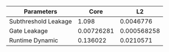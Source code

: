 | Parameters | Core | L2 |
| --- | --- | --- |
| Subthreshold Leakage | 1.098 | 0.0046776 |
| Gate Leakage | 0.00726281 | 0.000568258 |
| Runtime Dynamic | 0.136022 | 0.0210571 |
